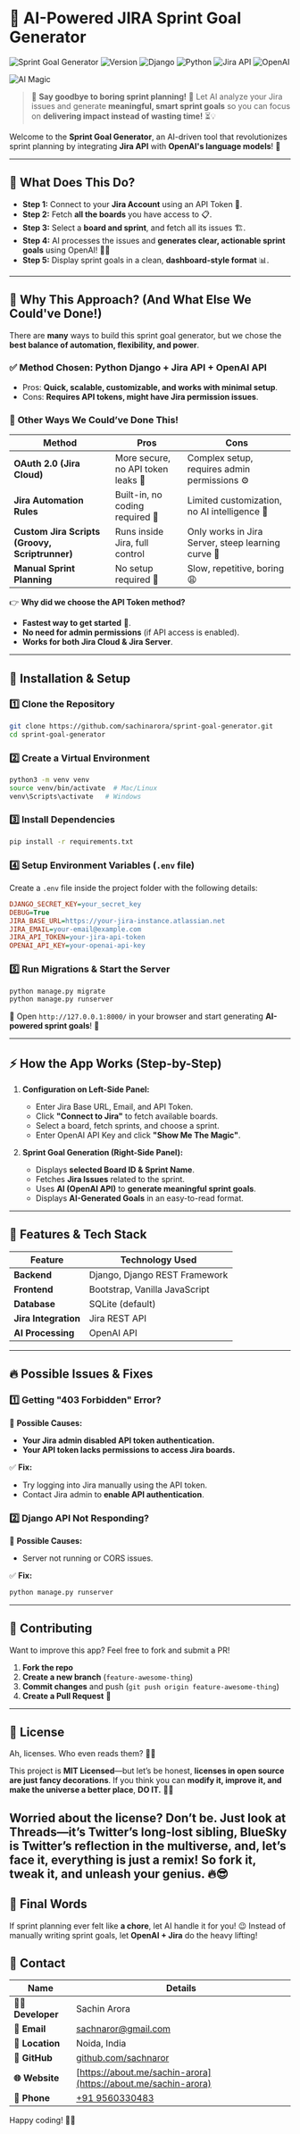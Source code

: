 # 🚀  AI-Powered JIRA Sprint Goal Generator




![Sprint Goal Generator](https://img.shields.io/badge/Sprint%20Goal%20Generator-AI%20Powered-blueviolet?style=for-the-badge&logo=ai)
![Version](https://img.shields.io/badge/version-1.0.0-orange?style=for-the-badge)
![Django](https://img.shields.io/badge/Django-5.1.6-green?style=for-the-badge&logo=django)
![Python](https://img.shields.io/badge/Python-3.12-blue?style=for-the-badge&logo=python)
![Jira API](https://img.shields.io/badge/Jira%20API-Integration-blue?style=for-the-badge&logo=jira)
![OpenAI](https://img.shields.io/badge/OpenAI-ChatGPT%20API-black?style=for-the-badge&logo=openai)

![AI Magic](https://media.giphy.com/media/3oriO0OEd9QIDdllqo/giphy.gif)

> 🚀 **Say goodbye to boring sprint planning!** 🎯
> Let AI analyze your Jira issues and generate **meaningful, smart sprint goals** so you can focus on **delivering impact instead of wasting time!** ⏳💡
>
Welcome to the **Sprint Goal Generator**, an AI-driven tool that revolutionizes sprint planning by integrating **Jira API** with **OpenAI's language models**! 🎯

---

## 🎯 **What Does This Do?**
- **Step 1:** Connect to your **Jira Account** using an API Token 🔑.
- **Step 2:** Fetch **all the boards** you have access to 📋.
- **Step 3:** Select a **board and sprint**, and fetch all its issues 🏗️.
- **Step 4:** AI processes the issues and **generates clear, actionable sprint goals** using OpenAI! 🤖✨
- **Step 5:** Display sprint goals in a clean, **dashboard-style format** 📊.

---

## 🧐 **Why This Approach? (And What Else We Could've Done!)**
There are **many** ways to build this sprint goal generator, but we chose the **best balance of automation, flexibility, and power**.

### ✅ **Method Chosen: Python Django + Jira API + OpenAI API**
- Pros: **Quick, scalable, customizable, and works with minimal setup**.
- Cons: **Requires API tokens, might have Jira permission issues**.

### 🔄 **Other Ways We Could’ve Done This!**
| Method | Pros | Cons |
|--------|------|------|
| **OAuth 2.0 (Jira Cloud)** | More secure, no API token leaks 🔐 | Complex setup, requires admin permissions ⚙️ |
| **Jira Automation Rules** | Built-in, no coding required 🤖 | Limited customization, no AI intelligence 🧠 |
| **Custom Jira Scripts (Groovy, Scriptrunner)** | Runs inside Jira, full control | Only works in Jira Server, steep learning curve 📜 |
| **Manual Sprint Planning** | No setup required 🤷 | Slow, repetitive, boring 😩 |

👉 **Why did we choose the API Token method?**
- **Fastest way to get started** 🚀.
- **No need for admin permissions** (if API access is enabled).
- **Works for both Jira Cloud & Jira Server**.

---

## 🔧 **Installation & Setup**

### **1️⃣ Clone the Repository**
```sh
git clone https://github.com/sachinarora/sprint-goal-generator.git
cd sprint-goal-generator
```

### **2️⃣ Create a Virtual Environment**
```sh
python3 -m venv venv
source venv/bin/activate  # Mac/Linux
venv\Scripts\activate   # Windows
```

### **3️⃣ Install Dependencies**
```sh
pip install -r requirements.txt
```

### **4️⃣ Setup Environment Variables (`.env` file)**
Create a `.env` file inside the project folder with the following details:
```ini
DJANGO_SECRET_KEY=your_secret_key
DEBUG=True
JIRA_BASE_URL=https://your-jira-instance.atlassian.net
JIRA_EMAIL=your-email@example.com
JIRA_API_TOKEN=your-jira-api-token
OPENAI_API_KEY=your-openai-api-key
```

### **5️⃣ Run Migrations & Start the Server**
```sh
python manage.py migrate
python manage.py runserver
```

🚀 Open `http://127.0.0.1:8000/` in your browser and start generating **AI-powered sprint goals**! 🎉

---

## ⚡ **How the App Works (Step-by-Step)**

1. **Configuration on Left-Side Panel:**
   - Enter Jira Base URL, Email, and API Token.
   - Click **"Connect to Jira"** to fetch available boards.
   - Select a board, fetch sprints, and choose a sprint.
   - Enter OpenAI API Key and click **"Show Me The Magic"**.

2. **Sprint Goal Generation (Right-Side Panel):**
   - Displays **selected Board ID & Sprint Name**.
   - Fetches **Jira Issues** related to the sprint.
   - Uses **AI (OpenAI API)** to **generate meaningful sprint goals**.
   - Displays **AI-Generated Goals** in an easy-to-read format.

---

## 🚀 **Features & Tech Stack**
| Feature | Technology Used |
|---------|----------------|
| **Backend** | Django, Django REST Framework |
| **Frontend** | Bootstrap, Vanilla JavaScript |
| **Database** | SQLite (default) |
| **Jira Integration** | Jira REST API |
| **AI Processing** | OpenAI API |

---

## 🔥 **Possible Issues & Fixes**

### **1️⃣ Getting "403 Forbidden" Error?**
🔹 **Possible Causes:**
- **Your Jira admin disabled API token authentication.**
- **Your API token lacks permissions to access Jira boards.**

✅ **Fix:**
- Try logging into Jira manually using the API token.
- Contact Jira admin to **enable API authentication**.

### **2️⃣ Django API Not Responding?**
🔹 **Possible Causes:**
- Server not running or CORS issues.

✅ **Fix:**
```sh
python manage.py runserver
```

---

## 🤝 **Contributing**
Want to improve this app? Feel free to fork and submit a PR!

1. **Fork the repo**
2. **Create a new branch** (`feature-awesome-thing`)
3. **Commit changes** and push (`git push origin feature-awesome-thing`)
4. **Create a Pull Request** 🚀

---

## 📜 **License**
Ah, licenses. Who even reads them? 🤷‍♂️

This project is **MIT Licensed**—but let’s be honest, **licenses in open source are just fancy decorations**. If you think you can **modify it, improve it, and make the universe a better place**, **DO IT.** 🚀✨

Worried about the license? **Don’t be.** Just look at Threads—it’s Twitter’s long-lost sibling, BlueSky is Twitter’s reflection in the multiverse, and, let’s face it, everything is just a remix! **So fork it, tweak it, and unleash your genius.** 🔥😎
---

## 🚀 **Final Words**
If sprint planning ever felt like **a chore**, let AI handle it for you! 😉
Instead of manually writing sprint goals, let **OpenAI + Jira** do the heavy lifting!



## 📩 Contact

| Name              | Details                             |
|-------------------|-------------------------------------|
| **👨‍💻 Developer**  | Sachin Arora                      |
| **📧 Email**       | [sachnaror@gmail.com](mailto:sachnaror@gmail.com) |
| **📍 Location**    | Noida, India                       |
| **📂 GitHub**      | [github.com/sachnaror](https://github.com/sachnaror) |
| **🌐 Website**     | [https://about.me/sachin-arora](https://about.me/sachin-arora) |
| **📱 Phone**       | [+91 9560330483](tel:+919560330483) |



Happy coding! 🎯🔥


